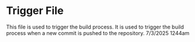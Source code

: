 # Trigger File

This file is used to trigger the build process. It is used to trigger the build process when a new commit is pushed to the repository.
7/3/2025 1244am
